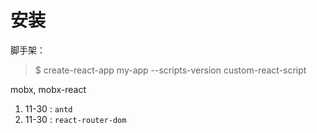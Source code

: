 # 安装

脚手架：
>$ create-react-app my-app --scripts-version custom-react-script

mobx, mobx-react

1. 11-30 : `antd`
1. 11-30 : `react-router-dom`